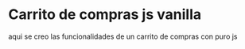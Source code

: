 # Carrito de compras js vanilla
 aqui se creo las funcionalidades de un carrito de compras con puro js

